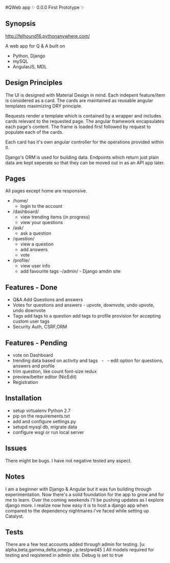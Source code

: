 #QWeb app
:sparkles: 0.0.0 First Prototype :sparkles:

## Synopsis
  http://felhound16.pythonanywhere.com/
  
  A web app for Q & A built on 
  - Python, Django
  - mySQL
  - AngularJS, MDL
  
## Design Principles
  The UI is designed with Material Design in mind. Each indepent feature/item is considered as a card.
  The cards are maintained as reusable angular templates maximizing DRY principle.
  
  Requests render a template which is contained by a wrapper and includes cards relevant to the requested page.
  The angular framework encapsulates each page's content. The frame is loaded first followed by request to populate each of the cards.
  
  Each card has it's own angular controller for the operations provided within it.
  
  Django's ORM is used for building data.
  Endpoints which return just plain data are kept seperate so that they can be moved out in  as an API app later.
    
## Pages
  All pages except home are responsive. 
  - /home/
    - login to the account    
  - /dashboard/
    - view trending items (in progress)
    - view your questions    
  - /ask/
    - ask a question
  - /question/
    - view a question
    - add answers
    - vote
  - /profile/
    - view user info
    - add favourite tags
  -/admin/ - Django amdin site  
 
## Features - Done
  - Q&A
    Add Questions and answers
  - Votes
    for questions and answers - upvote, downvote, undo upvote, undo downvote
  - Tags
    add tags to a question
    add tags to profile
    provision for accepting custom user tags
  - Security
    Auth, CSRF,ORM
 
## Features - Pending
   - vote on Dashboard
   - trending data based on activity and tags   - 
   - edit option for questions, answers and profile
   - trim question, like count font-size redux
   - preview/better editor (NicEdit)
   - Registration
    
## Installation
  - setup virtualenv Python 2.7
  - pip on the requirements.txt
  - add and configure settings.py
  - setupd mysql db, migrate data
  - configure wsgi or run local server
  
## Issues
   There might be bugs. I have not negative tested any aspect.    
   
## Notes
  I am a beginner with Django & Angular but it was fun building through experimentation. Now there's a solid foundation for the app to grow and for me to learn. Over the coming weekends I'll be pushing updates as I explore django more. 
  I realize now how easy it is to host a django app when compared to the dependency nightmares i've faced while setting up Catalyst.
  

## Tests
There are a few test accounts added through admin for testing. [u: alpha,beta,gamma,delta,omega , p:testpwd45 ]
All models required for testing and reqistered in admin site.
Debug is set to true




